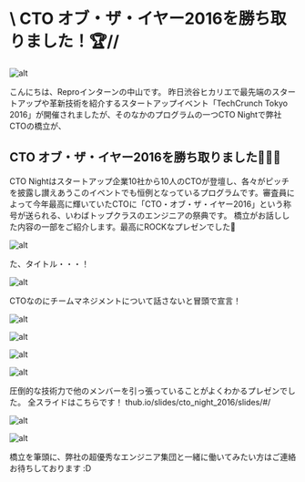 # \\ CTO オブ・ザ・イヤー2016を勝ち取りました！🏆//

![alt](https://github.com/komoshun/Employer-Branding/blob/master/20161118/assets/%E3%82%B9%E3%82%AF%E3%83%AA%E3%83%BC%E3%83%B3%E3%82%B7%E3%83%A7%E3%83%83%E3%83%88%202019-05-09%2013.52.57.png)

こんにちは、Reproインターンの中山です。
昨日渋谷ヒカリエで最先端のスタートアップや革新技術を紹介するスタートアップイベント「TechCrunch Tokyo 2016」が開催されましたが、そのなかのプログラムの一つCTO Nightで弊社CTOの橋立が、

## CTO オブ・ザ・イヤー2016を勝ち取りました👏👏👏

CTO Nightはスタートアップ企業10社から10人のCTOが登壇し、各々がピッチを披露し讃えあうこのイベントでも恒例となっているプログラムです。審査員によって今年最高に輝いていたCTOに「CTO・オブ・ザ・イヤー2016」という称号が送られる、いわばトップクラスのエンジニアの祭典です。
橋立がお話しした内容の一部をご紹介します。最高にROCKなプレゼンでした👼

![alt](https://github.com/komoshun/Employer-Branding/blob/master/20161118/assets/c12ed2c7-31fc-4d1c-bdc5-787a68402667.png)

た、タイトル・・・！


![alt](https://github.com/komoshun/Employer-Branding/blob/master/20161118/assets/33e50a40-b7ba-4373-9f73-f8c71e827a90.png)

CTOなのにチームマネジメントについて話さないと冒頭で宣言！

![alt](https://github.com/komoshun/Employer-Branding/blob/master/20161118/assets/5926d6c6-60de-4589-b4ad-bc07c7cc1a8e.png)


![alt](https://github.com/komoshun/Employer-Branding/blob/master/20161118/assets/3679d4ab-b880-4a57-8de7-39807a09329a.png)

![alt](https://github.com/komoshun/Employer-Branding/blob/master/20161118/assets/93239acb-21a9-419f-a007-119ca48c5000.png)


![alt](https://github.com/komoshun/Employer-Branding/blob/master/20161118/assets/3679d4ab-b880-4a57-8de7-39807a09329a.png)

圧倒的な技術力で他のメンバーを引っ張っていることがよくわかるプレゼンでした。
全スライドはこちらです！
thub.io/slides/cto_night_2016/slides/#/

![alt](https://github.com/komoshun/Employer-Branding/blob/master/20161118/assets/90463494-96ae-43bb-acf4-e90b224d319d%20(1).jpeg)

![alt](https://github.com/komoshun/Employer-Branding/blob/master/20161118/assets/5cbc4e99-0329-45e8-8a9f-c57a82b5b7c7.jpeg)


橋立を筆頭に、弊社の超優秀なエンジニア集団と一緒に働いてみたい方はご連絡お待ちしております :D

